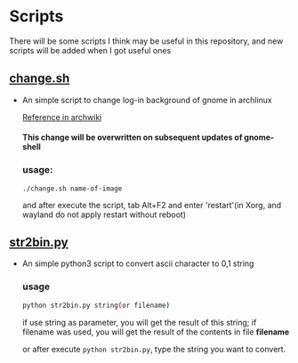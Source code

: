 # Scripts
There will be some scripts I think may be useful in this repository, and new scripts will be added when I got useful ones
## [change.sh](./change.sh)
- An simple script to change log-in background of gnome in archlinux

    [Reference in archwiki](https://wiki.archlinux.org/index.php/GDM#Log-in_screen_background_image)
    #### This change will be overwritten on subsequent updates of gnome-shell
    ### usage:
    ``` 
    ./change.sh name-of-image 
    ```
    and after execute the script, tab Alt+F2 and enter 'restart'(in Xorg, and wayland do not apply restart without reboot)
## [str2bin.py](./str2bin.py)
- An simple python3 script to convert ascii character to 0,1 string
    ### usage
    ```sh
    python str2bin.py string(or filename)
    ```
    if use string as parameter, you will get the result of this string; if filename was used, you will get the result of the contents in file __filename__

    or after execute `python str2bin.py`, type the string you want to convert.